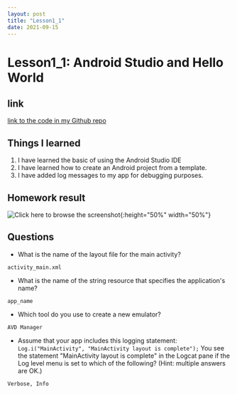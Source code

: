 ```yaml
---
layout: post
title: "Lesson1_1"
date: 2021-09-15
---
```


# Lesson1_1: Android Studio and Hello World
## link
[link to the code in my Github repo](https://github.com/sharonzidi/cs5520_mobile_app_development)

## Things I learned
1. I have learned the basic of using the Android Studio IDE
2. I have learned how to create an Android project from a template.
3. I have added log messages to my app for debugging purposes.

## Homework result

![Click here to browse the screenshot](/cs5520_mobile_app_development/assets/images/helloworld.png){:height="50%" width="50%"}

                                                                     
## Questions

- What is the name of the layout file for the main activity? 

```activity_main.xml```

- What is the name of the string resource that specifies the application's name?

```app_name```

- Which tool do you use to create a new emulator?

```AVD Manager```

- Assume that your app includes this logging statement:
```Log.i("MainActivity", "MainActivity layout is complete");```
You see the statement "MainActivity layout is complete" in the Logcat pane if the Log level menu is set to which of the following? (Hint: multiple answers are OK.)
  
```Verbose, Info```
